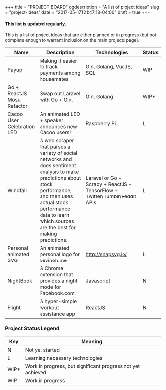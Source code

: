 +++
title = "PROJECT BOARD"
ogdescription = "A list of project ideas"
slug = "project-ideas"
date = "2017-05-17T21:47:18-04:00"
draft = true
+++

#### This list is updated regularly.

This is a list of project ideas that are either planned or in progress (but not complete enough to warrant inclusion on the main projects page).

| Name | Description | Technologies | Status |
|------|-------------|--------------|--------|
|Payup|Making it easier to track payments among housemates|Gin, Golang, VueJS, SQL |WIP
| Go + ReactJS Mosu Refactor | Swap out Laravel with Go + Gin. | Gin, Golang | WIP*
| Cacoo User Celebration LED | An animated LED + speaker announces new Cacoo users! | Raspberry Pi | L 
| Windfall | A web scraper that parses a variety of social networks and does sentiment analysis to make predictions about stock performance, and then uses actual stock performance data to learn which sources are the best for making predictions. | Laravel or Go + Scrapy + ReactJS + TensorFlow + Twitter/Tumblr/Reddit APIs | L
| Personal animated SVG | An animated personal logo for kevinoh.me | http://snapsvg.io/ | L
| NightBook | A Chrome extension that provides a night mode for Facebook.com | Javascript | N 
| Flight | A hyper-simple workout assistance app | ReactJS | N

### Project Status Legend
Key | Meaning
----|--------
N | Not yet started
L | Learning necessary technologies
WIP* | Work in progress, but significant progress not yet achieved
WIP | Work in progress
